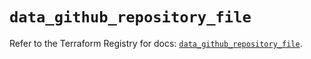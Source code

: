 # `data_github_repository_file`

Refer to the Terraform Registry for docs: [`data_github_repository_file`](https://registry.terraform.io/providers/integrations/github/6.2.2/docs/data-sources/repository_file).
